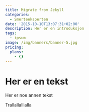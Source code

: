 ```yaml
---
title: Migrate from Jekyll
categories:
  - Smerteeksperten
date: '2015-10-10T13:07:31+02:00'
description: Her er en introduksjon
tags:
  - ipsum
image: /img/banners/banner-5.jpg
pricing:
  plans:
    - {}
---
```

# Her er en tekst

Her er noe annen tekst

Trallallalllalla

